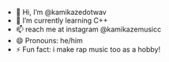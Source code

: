 - 👋 Hi, I’m @kamikazedotwav
- 🌱 I’m currently learning C++
- 📫 reach me at instagram @kamikazemusicc 
- 😄 Pronouns: he/him
- ⚡ Fun fact: i make rap music too as a hobby!
